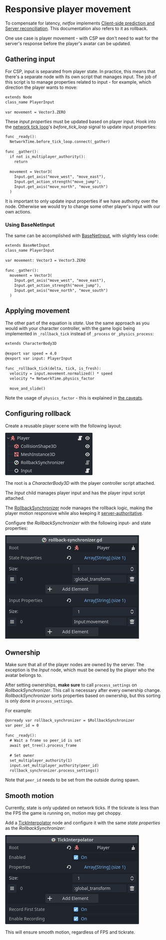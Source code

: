 # Responsive player movement

To compensate for latency, *netfox* implements [Client-side prediction and
Server reconciliation]. This documentation also refers to it as rollback.

One use case is player movement - with CSP we don't need to wait for the
server's response before the player's avatar can be updated.

## Gathering input

For CSP, input is separated from player state. In practice, this means that
there's a separate node with its own script that manages input. The job of this
script is to manage properties related to input - for example, which direction
the player wants to move:

```gdscript
extends Node
class_name PlayerInput

var movement = Vector3.ZERO
```

These *input properties* must be updated based on player input. Hook into the
[network tick loop]'s *before_tick_loop* signal to update input properties:

```gdscript
func _ready():
  NetworkTime.before_tick_loop.connect(_gather)

func _gather():
  if not is_multiplayer_authority():
    return

  movement = Vector3(
    Input.get_axis("move_west", "move_east"),
    Input.get_action_strength("move_jump"),
    Input.get_axis("move_north", "move_south")
  )
```

It is important to only update input properties if we have authority over the
node. Otherwise we would try to change some other player's input with our own
actions.

### Using BaseNetInput

The same can be accomplished with [BaseNetInput], with slightly less code:

```gdscript
extends BaseNetInput
class_name PlayerInput

var movement: Vector3 = Vector3.ZERO

func _gather():
  movement = Vector3(
    Input.get_axis("move_west", "move_east"),
    Input.get_action_strength("move_jump"),
    Input.get_axis("move_north", "move_south")
  )
```

## Applying movement

The other part of the equation is *state*. Use the same approach as you would
with your character controller, with the game logic being implemented in
`_rollback_tick` instead of `_process` or `_physics_process`:

```gdscript
extends CharacterBody3D

@export var speed = 4.0
@export var input: PlayerInput

func _rollback_tick(delta, tick, is_fresh):
  velocity = input.movement.normalized() * speed
  velocity *= NetworkTime.physics_factor

  move_and_slide()
```

Note the usage of `physics_factor` - this is explained in [the caveats].

## Configuring rollback

Create a reusable player scene with the following layout:

![Node layout](../assets/tutorial-nodes.png)

The root is a *CharacterBody3D* with the player controller script attached.

The *Input* child manages player input and has the player input script
attached.

The [RollbackSynchronizer] node manages the rollback logic, making the player
motion responsive while also keeping it [server-authoritative].

Configure the *RollbackSynchronizer* with the following input- and state
properties:

![RollbackSynchronizer settings](../assets/tutorial-rollback-settings.png)

## Ownership

Make sure that all of the player nodes are owned by the server. The exception
is the *Input* node, which must be owned by the player who the avatar belongs
to.

After setting ownerships, **make sure** to call `process_settings` on
*RollbackSynchronizer*. This call is necessary after every ownership change.
*RollbackSynchronizer* sorts properties based on ownership, but this sorting is
only done in `process_settings`.

For example:

```gdscript
@onready var rollback_synchronizer = $RollbackSynchronizer
var peer_id = 0

func _ready():
  # Wait a frame so peer_id is set
  await get_tree().process_frame

  # Set owner
  set_multiplayer_authority(1)
  input.set_multiplayer_authority(peer_id)
  rollback_synchronizer.process_settings()
```

Note that `peer_id` needs to be set from the outside during spawn.

## Smooth motion

Currently, state is only updated on network ticks. If the tickrate is less than
the FPS the game is running on, motion may get choppy.

Add a [TickInterpolator] node and configure it with the same *state properties*
as the *RollbackSynchronizer*:

![TickInterpolator settings](../assets/tutorial-tick-interpolator-settings.png)

This will ensure smooth motion, regardless of FPS and tickrate.

[Client-side prediction and Server reconciliation]: https://www.gabrielgambetta.com/client-side-prediction-server-reconciliation.html
[BaseNetInput]: ../../netfox.extras/guides/base-net-input.md
[network tick loop]: ../guides/network-time.md#network-tick-loop
[RollbackSynchronizer]: ../nodes/rollback-synchronizer.md
[server-authoritative]: ../concepts/authoritative-servers.md
[the caveats]: ./rollback-caveats.md#characterbody-velocity
[TickInterpolator]: ../nodes/tick-interpolator.md
